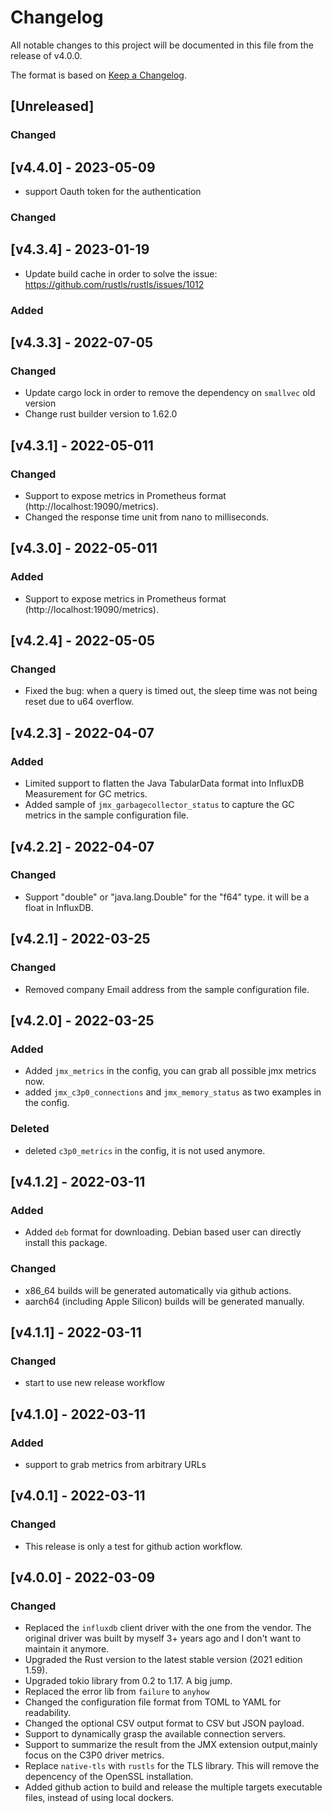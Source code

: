 # Changelog

All notable changes to this project will be documented in this file from the release of v4.0.0.

The format is based on [Keep a Changelog](https://keepachangelog.com/en/1.0.0/).

## [Unreleased]

### Changed

## [v4.4.0] - 2023-05-09

- support Oauth token for the authentication

### Changed

## [v4.3.4] - 2023-01-19

- Update build cache in order to solve the issue: https://github.com/rustls/rustls/issues/1012

### Added

## [v4.3.3] - 2022-07-05

### Changed

- Update cargo lock in order to remove the dependency on `smallvec` old version
- Change rust builder version to 1.62.0

## [v4.3.1] - 2022-05-011

### Changed

- Support to expose metrics in Prometheus format (http://localhost:19090/metrics).
- Changed the response time unit from nano to milliseconds.

## [v4.3.0] - 2022-05-011

### Added

- Support to expose metrics in Prometheus format (http://localhost:19090/metrics).

## [v4.2.4] - 2022-05-05

### Changed

- Fixed the bug: when a query is timed out, the sleep time was not being reset due to u64 overflow.

## [v4.2.3] - 2022-04-07

### Added

- Limited support to flatten the Java TabularData format into InfluxDB Measurement for GC metrics.
- Added sample of `jmx_garbagecollector_status` to capture the GC metrics in the sample configuration file.

## [v4.2.2] - 2022-04-07

### Changed

- Support "double" or "java.lang.Double" for the "f64" type. it will be a float in InfluxDB.

## [v4.2.1] - 2022-03-25

### Changed

- Removed company Email address from the sample configuration file.

## [v4.2.0] - 2022-03-25

### Added

- Added `jmx_metrics` in the config, you can grab all possible jmx metrics now.
- added `jmx_c3p0_connections` and `jmx_memory_status` as two examples in the config.

### Deleted

- deleted `c3p0_metrics` in the config, it is not used anymore.

## [v4.1.2] - 2022-03-11

### Added

- Added `deb` format for downloading. Debian based user can directly install this package.

### Changed

- x86_64 builds will be generated automatically via github actions.
- aarch64 (including Apple Silicon) builds will be generated manually.

## [v4.1.1] - 2022-03-11

### Changed

- start to use new release workflow

## [v4.1.0] - 2022-03-11

### Added

- support to grab metrics from arbitrary URLs

## [v4.0.1] - 2022-03-11

### Changed

- This release is only a test for github action workflow.

## [v4.0.0] - 2022-03-09

### Changed

- Replaced the `influxdb` client driver with the one from the vendor. The original driver was built by myself 3+ years ago and I don't want to maintain it anymore.
- Upgraded the Rust version to the latest stable version (2021 edition 1.59).
- Upgraded tokio library from 0.2 to 1.17. A big jump.
- Replaced the error lib from `failure` to `anyhow`
- Changed the configuration file format from TOML to YAML for readability.
- Changed the optional CSV output format to CSV but JSON payload.
- Support to dynamically grasp the available connection servers.
- Support to summarize the result from the JMX extension output,mainly focus on the C3P0 driver metrics.
- Replace `native-tls` with `rustls` for the TLS library. This will remove the depencency of the OpenSSL installation.
- Added github action to build and release the multiple targets executable files, instead of using local dockers.
